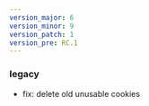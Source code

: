 ```yaml
---
version_major: 6
version_minor: 9
version_patch: 1
version_pre: RC.1
---
```


### legacy

- fix: delete old unusable cookies

